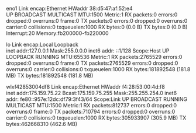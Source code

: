 eno1      Link encap:Ethernet  HWaddr 38:d5:47:af:52:e4  
          UP BROADCAST MULTICAST  MTU:1500  Metric:1
          RX packets:0 errors:0 dropped:0 overruns:0 frame:0
          TX packets:0 errors:0 dropped:0 overruns:0 carrier:0
          collisions:0 txqueuelen:1000 
          RX bytes:0 (0.0 B)  TX bytes:0 (0.0 B)
          Interrupt:20 Memory:fb200000-fb220000 

lo        Link encap:Local Loopback  
          inet addr:127.0.0.1  Mask:255.0.0.0
          inet6 addr: ::1/128 Scope:Host
          UP LOOPBACK RUNNING  MTU:65536  Metric:1
          RX packets:2765529 errors:0 dropped:0 overruns:0 frame:0
          TX packets:2765529 errors:0 dropped:0 overruns:0 carrier:0
          collisions:0 txqueuelen:1000 
          RX bytes:181892548 (181.8 MB)  TX bytes:181892548 (181.8 MB)

wlxf42853004df8 Link encap:Ethernet  HWaddr f4:28:53:00:4d:f8  
          inet addr:175.159.75.22  Bcast:175.159.75.255  Mask:255.255.254.0
          inet6 addr: fe80::957e:12dc:df79:3f43/64 Scope:Link
          UP BROADCAST RUNNING MULTICAST  MTU:1500  Metric:1
          RX packets:812737 errors:0 dropped:0 overruns:0 frame:0
          TX packets:710794 errors:0 dropped:0 overruns:0 carrier:0
          collisions:0 txqueuelen:1000 
          RX bytes:305933907 (305.9 MB)  TX bytes:462668310 (462.6 MB)

